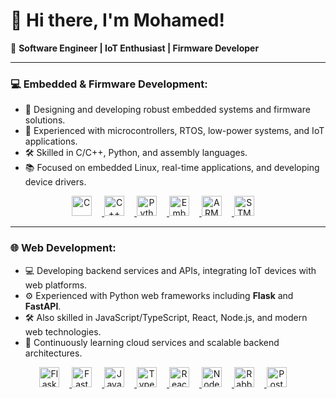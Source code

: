 # 👋 Hi there, I'm Mohamed!

🚀 **Software Engineer | IoT Enthusiast | Firmware Developer**

---

### 💻 Embedded & Firmware Development:
- 🔧 Designing and developing robust embedded systems and firmware solutions.
- 📡 Experienced with microcontrollers, RTOS, low-power systems, and IoT applications.
- 🛠️ Skilled in C/C++, Python, and assembly languages.
- 📚 Focused on embedded Linux, real-time applications, and developing device drivers.

<p align="center">
  <a href="https://en.wikipedia.org/wiki/C_(programming_language)" target="_blank" rel="noopener noreferrer" >
    <img src="https://cdn.simpleicons.org/c/00599C" alt="C" width="32" height="32" style="margin-right:16px" />
  </a>
  <a href="https://en.wikipedia.org/wiki/C%2B%2B" target="_blank" rel="noopener noreferrer" >
    <img src="https://cdn.simpleicons.org/cplusplus/00599C" alt="C++" width="32" height="32" style="margin-right:16px" />
  </a>
  <a href="https://www.python.org/" target="_blank" rel="noopener noreferrer" >
    <img src="https://cdn.simpleicons.org/python/3776AB" alt="Python" width="32" height="32" style="margin-right:16px" />
  </a>
  <a href="https://www.linux.org/" target="_blank" rel="noopener noreferrer" >
    <img src="https://cdn.simpleicons.org/linux/000000" alt="Embedded Linux" width="32" height="32" style="margin-right:16px" />
  </a>
  <a href="https://www.arm.com/" target="_blank" rel="noopener noreferrer" >
    <img src="https://cdn.simpleicons.org/arm/0052CC" alt="ARM" width="32" height="32" style="margin-right:16px" />
  </a>
  <a href="https://www.st.com/en/microcontrollers-microprocessors/stm32-32-bit-arm-cortex-mcus.html" target="_blank" rel="noopener noreferrer" >
    <img src="https://cdn.simpleicons.org/stmicroelectronics/0072C6" alt="STM32" width="32" height="32" style="margin-right:16px" />
  </a>
</p>

---

### 🌐 Web Development:
- 💻 Developing backend services and APIs, integrating IoT devices with web platforms.
- ⚙️ Experienced with Python web frameworks including **Flask** and **FastAPI**.
- 🛠️ Also skilled in JavaScript/TypeScript, React, Node.js, and modern web technologies.
- 🌱 Continuously learning cloud services and scalable backend architectures.

<p align="center">
  <a href="https://flask.palletsprojects.com/" target="_blank" rel="noopener noreferrer" >
    <img src="https://cdn.simpleicons.org/flask/000000" alt="Flask" width="32" height="32" style="margin-right:16px" />
  </a>
  <a href="https://fastapi.tiangolo.com/" target="_blank" rel="noopener noreferrer" >
    <img src="https://cdn.simpleicons.org/fastapi/009688" alt="FastAPI" width="32" height="32" style="margin-right:16px" />
  </a>
  <a href="https://developer.mozilla.org/en-US/docs/Web/JavaScript" target="_blank" rel="noopener noreferrer" >
    <img src="https://cdn.simpleicons.org/javascript/F7DF1E" alt="JavaScript" width="32" height="32" style="margin-right:16px" />
  </a>
  <a href="https://www.typescriptlang.org/" target="_blank" rel="noopener noreferrer" >
    <img src="https://cdn.simpleicons.org/typescript/3178C6" alt="TypeScript" width="32" height="32" style="margin-right:16px" />
  </a>
  <a href="https://reactjs.org/" target="_blank" rel="noopener noreferrer" >
    <img src="https://cdn.simpleicons.org/react/61DAFB" alt="React" width="32" height="32" style="margin-right:16px" />
  </a>
  <a href="https://nodejs.org/" target="_blank" rel="noopener noreferrer" >
    <img src="https://cdn.simpleicons.org/node.js/339933" alt="Node.js" width="32" height="32" style="margin-right:16px" />
  </a>
  <a href="https://www.rabbitmq.com/" target="_blank" rel="noopener noreferrer" >
    <img src="https://cdn.simpleicons.org/rabbitmq/FF6600" alt="RabbitMQ" width="32" height="32" style="margin-right:16px" />
  </a>
  <a href="https://www.postman.com/" target="_blank" rel="noopener noreferrer" >
    <img src="https://cdn.simpleicons.org/postman/FF6C37" alt="Postman" width="32" height="32" style="margin-right:16px" />
  </a>
</p>
